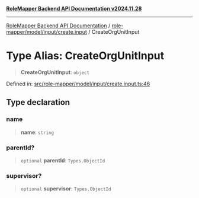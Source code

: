[**RoleMapper Backend API Documentation v2024.11.28**](../../../../../README.md)

***

[RoleMapper Backend API Documentation](../../../../../modules.md) / [role-mapper/model/input/create.input](../README.md) / CreateOrgUnitInput

# Type Alias: CreateOrgUnitInput

> **CreateOrgUnitInput**: `object`

Defined in: [src/role-mapper/model/input/create.input.ts:46](https://github.com/FlowCraft-AG/RoleMapper/blob/2b9cb86a69a058eebb4388dc6380ab3f35004bd1/backend/src/role-mapper/model/input/create.input.ts#L46)

## Type declaration

### name

> **name**: `string`

### parentId?

> `optional` **parentId**: `Types.ObjectId`

### supervisor?

> `optional` **supervisor**: `Types.ObjectId`

